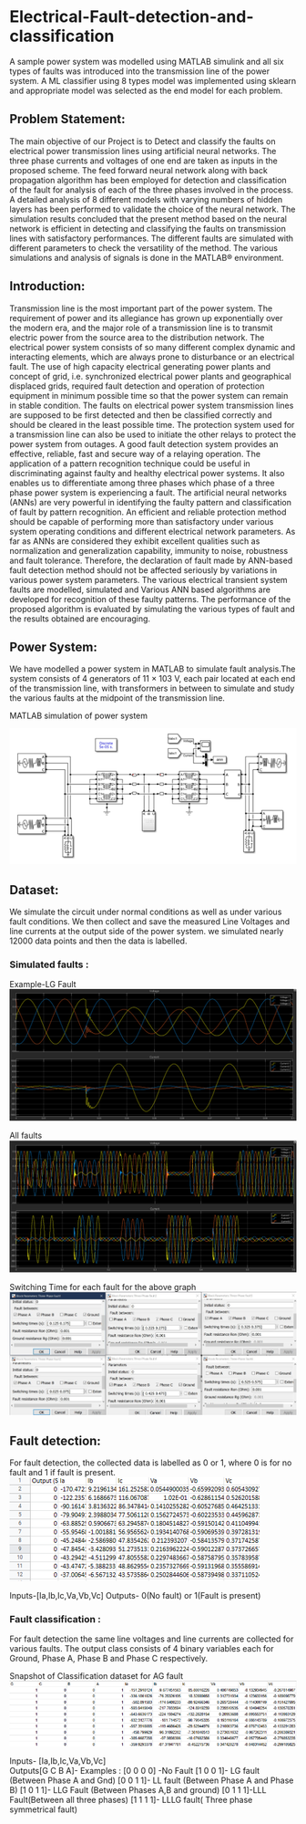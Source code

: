 # Electrical-Fault-detection-and-classification
A sample power system was modelled using MATLAB simulink and all six types of faults was introduced into the transmission line of the power system. A ML classifier using 8 types model was implemented using sklearn and appropriate model was selected as the end model for each problem.

## Problem Statement:
The main objective of our Project is to Detect and classify  the faults on electrical power transmission lines using artificial neural networks. The three phase currents and voltages of one end are taken as inputs in the proposed scheme. The feed forward neural network along with back propagation algorithm has been employed for detection and classification of the fault for analysis of each of the three phases involved in the process. 
A detailed analysis of 8 different models with varying numbers of hidden layers has been performed to validate the choice of the neural network. 
The simulation results concluded that the present method based on the neural network is efficient in detecting and classifying the faults on transmission lines with satisfactory performances. The different faults are simulated with different parameters to check the versatility of the method. The various simulations and analysis of signals is done in the MATLAB® environment.

## Introduction:
Transmission line is the most important part of the power system. The requirement of power and its allegiance has grown up exponentially over the modern era, and the major role of a transmission line is to transmit electric power from the source area to the distribution network. The electrical power system consists of so many different complex dynamic and interacting elements, which are always prone to disturbance or an electrical fault.
The use of high capacity electrical generating power plants and concept of grid, i.e. synchronized electrical power plants and geographical displaced grids, required fault detection and operation of protection equipment in minimum possible time so that the power system can remain in stable condition. The faults on electrical power system transmission lines are supposed to be first detected and then be classified correctly and should be cleared in the least possible time. The protection system used for a transmission line can also be used to initiate the other relays to protect the power system from outages. A good fault detection system provides an effective, reliable, fast and secure way of a relaying operation. The application of a pattern recognition technique could be useful in discriminating against faulty and healthy electrical power systems. It also enables us to differentiate among three phases which phase of a three phase power system is experiencing a fault. 
The artificial neural networks (ANNs) are very powerful in identifying the faulty pattern and classification of fault by pattern recognition. An efficient and reliable protection method should be capable of performing more than satisfactory under various system operating conditions and different electrical network parameters. As far as ANNs are considered they exhibit excellent qualities such as normalization and generalization capability, immunity to noise, robustness and fault tolerance. Therefore, the declaration of fault made by ANN-based fault detection method should not be affected seriously by variations in various power system parameters.
The various electrical transient system faults are modelled, simulated and Various  ANN based algorithms are developed for recognition of these faulty patterns. The performance of the proposed algorithm is evaluated by simulating the various types of fault and the results obtained are encouraging.

## Power System:
We have modelled a power system in MATLAB to simulate fault analysis.The system consists of 4 generators of 11 × 103 V, each pair located at each end of the transmission line, with transformers in between to simulate and study the various faults at the midpoint of  the transmission line.

MATLAB simulation of power system

<img src="/pics/power system.png" alt="Power system"/>

## Dataset:
We simulate the circuit under normal conditions as well as under various fault conditions. We then collect and save the measured Line Voltages and line currents at the output side of the power system. we simulated nearly 12000 data points and then the data is labelled.

### Simulated faults :

Example-LG Fault
<img src="/pics/lg.png" alt="LG"/>

All faults
<img src="/pics/all.png" alt="ALL faults"/>

Switching Time for each fault for the above graph
<img src="/pics/fault.jpg" alt="FAult timings"/>

## Fault detection:
For fault detection, the collected data is labelled as 0 or 1, where 0 is for no fault and 1 if fault is present.
<img src="/pics/detect.png" alt="Detection problem"/> 

Inputs-[Ia,Ib,Ic,Va,Vb,Vc]
Outputs- 0(No fault) or 1(Fault is present)

### Fault classification :
For fault detection the same line voltages and line currents are collected for various faults. The output class consists of 4 binary variables each for Ground, Phase A, Phase B and Phase C respectively.

Snapshot of Classification dataset for AG fault
<img src="/pics/class.png" alt="Classification problem"/>

Inputs- [Ia,Ib,Ic,Va,Vb,Vc]                
Outputs[G C B A]- 
Examples :
                        [0 0 0 0] -No Fault
                        [1 0 0 1]- LG fault (Between Phase A and Gnd)
                        [0 0 1 1]- LL fault (Between Phase A and Phase B)
                        [1 0 1 1]- LLG Fault (Between Phases A,B and ground)
                        [0 1 1 1]-LLL Fault(Between all three phases)
                        [1 1 1 1]- LLLG fault( Three phase symmetrical fault)

